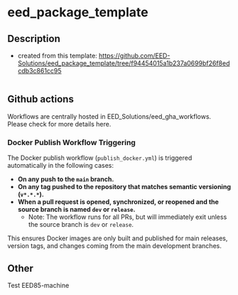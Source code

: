 # eed_package_template

## Description

 - created from this template: <https://github.com/EED-Solutions/eed_package_template/tree/f94454015a1b237a0699bf26f8edcdb3c861cc95>
   ```

## Github actions

Workflows are centrally hosted in EED_Solutions/eed_gha_workflows.
Please check for more details here.

### Docker Publish Workflow Triggering

The Docker publish workflow (`publish_docker.yml`) is triggered automatically in the following cases:

- **On any push to the `main` branch.**
- **On any tag pushed to the repository that matches semantic versioning (`v*.*.*`).**
- **When a pull request is opened, synchronized, or reopened and the source branch is named `dev` or `release`.**
  - Note: The workflow runs for all PRs, but will immediately exit unless the source branch is `dev` or `release`.

This ensures Docker images are only built and published for main releases, version tags, and changes coming from the main development branches.

## Other

Test EED85-machine
